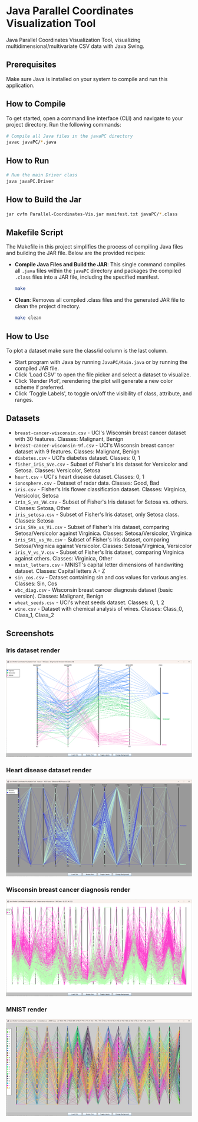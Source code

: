 # Java Parallel Coordinates Visualization Tool

Java Parallel Coordinates Visualization Tool, visualizing multidimensional/multivariate CSV data with Java Swing.

## Prerequisites

Make sure Java is installed on your system to compile and run this application.

## How to Compile

To get started, open a command line interface (CLI) and navigate to your project directory. Run the following commands:

```bash
# Compile all Java files in the javaPC directory
javac javaPC/*.java
```

## How to Run

```bash
# Run the main Driver class
java javaPC.Driver
```

## How to Build the Jar

```bash
jar cvfm Parallel-Coordinates-Vis.jar manifest.txt javaPC/*.class
```

## Makefile Script

The Makefile in this project simplifies the process of compiling Java files and building the JAR file. Below are the provided recipes:

- **Compile Java Files and Build the JAR**: This single command compiles all `.java` files within the `javaPC` directory and packages the compiled `.class` files into a JAR file, including the specified manifest.

  ```bash
  make
  ```

- **Clean**: Removes all compiled .class files and the generated JAR file to clean the project directory.

  ```bash
  make clean
  ```

## How to Use

To plot a dataset make sure the class/id column is the last column.  

- Start program with Java by running `JavaPC/Main.java` or by running the compiled JAR file.
- Click 'Load CSV' to open the file picker and select a dataset to visualize.
- Click 'Render Plot', rerendering the plot will generate a new color scheme if preferred.
- Click 'Toggle Labels', to toggle on/off the visibility of class, attribute, and ranges.

## Datasets

- `breast-cancer-wisconsin.csv` - UCI's Wisconsin breast cancer dataset with 30 features. Classes: Malignant, Benign
- `breast-cancer-wisconsin-9f.csv` - UCI's Wisconsin breast cancer dataset with 9 features. Classes: Malignant, Benign
- `diabetes.csv` - UCI's diabetes dataset. Classes: 0, 1  
- `fisher_iris_SVe.csv` - Subset of Fisher's Iris dataset for Versicolor and Setosa. Classes: Versicolor, Setosa
- `heart.csv` - UCI's heart disease dataset. Classes: 0, 1  
- `ionosphere.csv` - Dataset of radar data. Classes: Good, Bad
- `iris.csv` - Fisher's Iris flower classification dataset. Classes: Virginica, Versicolor, Setosa
- `iris_S_vs_VW.csv` - Subset of Fisher's Iris dataset for Setosa vs. others. Classes: Setosa, Other
- `iris_setosa.csv` - Subset of Fisher's Iris dataset, only Setosa class. Classes: Setosa
- `iris_SVe_vs_Vi.csv` - Subset of Fisher's Iris dataset, comparing Setosa/Versicolor against Virginica. Classes: Setosa/Versicolor, Virginica
- `iris_SVi_vs_Ve.csv` - Subset of Fisher's Iris dataset, comparing Setosa/Virginica against Versicolor. Classes: Setosa/Virginica, Versicolor
- `iris_V_vs_V.csv` - Subset of Fisher's Iris dataset, comparing Virginica against others. Classes: Virginica, Other
- `mnist_letters.csv` - MNIST's capital letter dimensions of handwriting dataset. Classes: Capital letters A - Z  
- `sin_cos.csv` - Dataset containing sin and cos values for various angles. Classes: Sin, Cos
- `wbc_diag.csv` - Wisconsin breast cancer diagnosis dataset (basic version). Classes: Malignant, Benign
- `wheat_seeds.csv` - UCI's wheat seeds dataset. Classes: 0, 1, 2  
- `wine.csv` - Dataset with chemical analysis of wines. Classes: Class_0, Class_1, Class_2

## Screenshots

### Iris dataset render  

![Iris dataset render](screenshots/iris_render.png)

### Heart disease dataset render

![Heart disease dataset render](screenshots/heart.png)

### Wisconsin breast cancer diagnosis render  

![Wisconsin breast cancer diagnosis render](screenshots/wbc_render.png)

### MNIST render  

![Wisconsin render](screenshots/MNIST_render.png)

